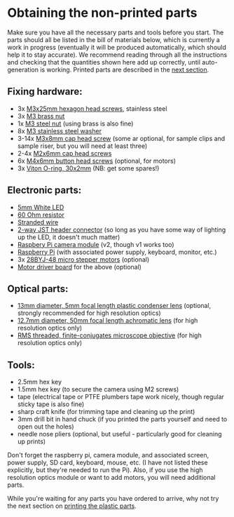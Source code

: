 # Obtaining the non-printed parts
Make sure you have all the necessary parts and tools before you start.  The parts should all be listed in the bill of materials below, which is currently a work in progress (eventually it will be produced automatically, which should help it to stay accurate).  We recommend reading through all the instructions and checking that the quantities shown here add up correctly, until auto-generation is working.  Printed parts are described in the [next section](./0_printing.md).

## Fixing hardware:
*   3x [M3x25mm hexagon head screws](./parts/fixings/m3x25mm_hexagonhead_screw.md), stainless steel
*   3x [M3 brass nut](./parts/fixings/m3_brass_nut.md)
*   1x [M3 steel nut](./parts/fixings/m3_steel_nut.md) (using brass is also fine)
*   8x [M3 stainless steel washer](./parts/fixings/m3_washer.md)
*   3-14x [M3x8mm cap head screw](./parts/fixings/m3x8mm_caphead_screw.md) (some ar optional, for sample clips and sample riser, but you will need at least three)
*   2-4x [M2x6mm cap head screws](./parts/fixings/m2x6mm_caphead_screw.md) 
*   6x [M4x6mm button head screws](./parts/fixings/m4x6mm_buttonhead_screw.md) (optional, for motors)
*   3x [Viton O-ring, 30x2mm](./parts/fixings/viton_o_ring_30mm_inner_diameter_2mm_cross_section.md) (NB: get some spares!)

## Electronic parts:
*   [5mm White LED](./parts/electronics/white_led.md)
*   [60 Ohm resistor](./parts/electronics/60_ohm_resistor.md)
*   [Stranded wire](./parts/electronics/stranded_wire.md)
*   [2-way JST header connector](./parts/electronics/2_way_jst_header.md) (so long as you have some way of lighting up the LED, it doesn't much matter)
*   [Raspbery Pi camera module](./parts/electronics/raspberry_pi_camera.md) (v2, though v1 works too)
*   [Raspberry Pi](./parts/electronics/raspberry_pi.md) (with associated power supply, keyboard, monitor, etc.)
*   3x [28BYJ-48 micro stepper motors](./parts/electronics/stepper_motors.md) (optional)
*   [Motor driver board](./parts/electronics/motor_driver.md) for the above (optional)

## Optical parts:
*   [13mm diameter, 5mm focal length plastic condenser lens](./parts/optics/condenser_lens.md) (optional, strongly recommended for high resolution optics)
*   [12.7mm diameter, 50mm focal length achromatic lens](./parts/optics/tube_lens.md) (for high resolution optics only)
*   [RMS threaded, finite-conjugates microscope objective](./parts/optics/microscope_objective.md) (for high resolution optics only)

## Tools:
*   2.5mm hex key
*   1.5mm hex key (to secure the camera using M2 screws)
*   tape (electrical tape or PTFE plumbers tape work nicely, though regular sticky tape is also fine)
*   sharp craft knife (for trimming tape and cleaning up the print)
*   3mm drill bit in hand chuck (if you printed the parts yourself and need to open out the holes)
*   needle nose pliers (optional, but useful - particularly good for cleaning up prints)

Don't forget the raspberry pi, camera module, and associated screen, power supply, SD card, keyboard, mouse, etc. (I have not listed these explicitly, but they're needed to run the Pi). Also, if you use the high resolution optics module or want to add motors, you will need additional parts.

While you're waiting for any parts you have ordered to arrive, why not try the next section on [printing the plastic parts](./0_printing.md).